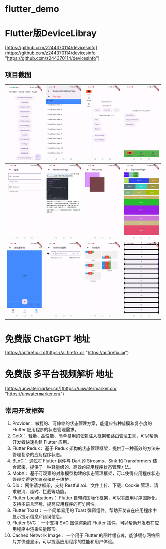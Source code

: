 # flutter_demo

# Flutter版DeviceLibray
[https://github.com/z244370114/devicesinfo](https://github.com/z244370114/devicesinfo "https://github.com/z244370114/devicesinfo")


## 项目截图

| ![](./assets/1.jpg)	 | ![](./assets/2.jpg)	  | ![](./assets/3.jpg)   | ![](./assets/4.jpg)	  | 
|-----------------------|------------------------|------------------------|------------------------|
| ![](./assets/5.jpg)	 | ![](./assets/6.jpg)	  | ![](./assets/7.jpg)	  | ![](./assets/8.jpg)	  | 	 	                                        
| ![](./assets/9.jpg)	 | ![](./assets/10.jpg)	 | ![](./assets/11.jpg)	 | ![](./assets/12.jpg)	 | 	 


# 免费版 ChatGPT 地址
[https://ai.firefix.cn](https://ai.firefix.cn "https://ai.firefix.cn")

# 免费版 多平台视频解析 地址
[https://unwatermarker.cn/](https://unwatermarker.cn/ "https://unwatermarker.cn/")

[//]: # (# 免费版 多平台视频解析 APP下载地址)

[//]: # ([https://play.google.com/store/apps/details?id=com.tube.video.saver]&#40;https://play.google.com/store/apps/details?id=com.tube.video.saver "https://play.google.com/store/apps/details?id=com.tube.video.saver"&#41;)



## 常用开发框架

1. Provider： 敏捷的、可伸缩的状态管理方案，能适应各种规模和复杂度的 Flutter 应用程序的状态管理需求。
2. GetX： 轻量、高性能、简单易用的依赖注入框架和路由管理工具，可以帮助开发者快速构建 Flutter 应用。
3. Flutter Redux： 基于 Redux 架构的状态管理框架，提供了一种高效的方法来管理复杂的应用程序状态。
4. BLoC： 通过将 Flutter 组件与 Dart 的 Streams、Sink 和 Transformers 结合起来，提供了一种轻量级的、高效的应用程序状态管理方法。
5. MobX： 基于可观察的对象模型构建的状态管理框架，可以使得应用程序状态管理变得更加直观和易于维护。
6. Dio： 网络请求框架，支持 Restful api、文件上传、下载、Cookie 管理、请求取消、超时、拦截等功能。
7. Flutter Localizations： Flutter 自带的国际化框架，可以将应用程序国际化，支持多语言环境，提高应用程序的可访问性。
8. Flutter Toast： 一个简单易用的 Toast 弹窗组件，帮助开发者在应用程序中显示提示信息和错误信息。
9. Flutter SVG： 一个支持 SVG 图像渲染的 Flutter 插件，可以帮助开发者在应用程序中渲染矢量图形。
10. Cached Network Image： 一个用于 Flutter 的图片缓存库，能够缓存网络图片并快速显示，可以提高应用程序的性能和用户体验。

	                                        